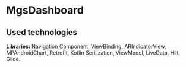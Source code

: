 # MgsDashboard

## Used technologies

**Libraries:** 
Navigation Component, ViewBinding,
ARIndicatorView, MPAndroidChart, Retrofit,
Kotlin Serilization, ViewModel, LiveData, Hilt, Glide.


